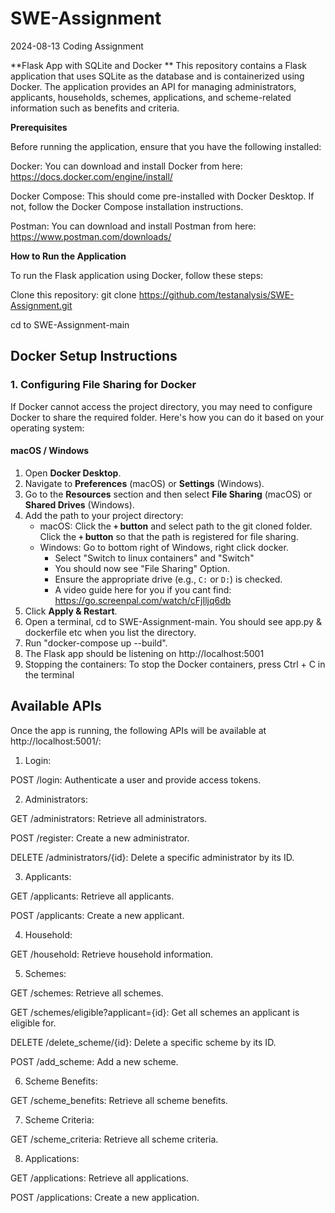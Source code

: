 # SWE-Assignment
2024-08-13 Coding Assignment

**Flask App with SQLite and Docker
**
This repository contains a Flask application that uses SQLite as the database and is containerized using Docker. The application provides an API for managing administrators, applicants, households, schemes, applications, and scheme-related information such as benefits and criteria.

**Prerequisites**

   Before running the application, ensure that you have the following installed:
   
   Docker: You can download and install Docker from here: https://docs.docker.com/engine/install/

   Docker Compose: This should come pre-installed with Docker Desktop. If not, follow the Docker Compose installation
   instructions.
   
   Postman: You can download and install Postman from here: https://www.postman.com/downloads/

**How to Run the Application**

   To run the Flask application using Docker, follow these steps:
   
   Clone this repository:
   git clone https://github.com/testanalysis/SWE-Assignment.git
   
   cd to SWE-Assignment-main

## Docker Setup Instructions

### 1. Configuring File Sharing for Docker

If Docker cannot access the project directory, you may need to configure Docker to share the required folder. Here's how you can do it based on your operating system:

#### macOS / Windows
1. Open **Docker Desktop**.
2. Navigate to **Preferences** (macOS) or **Settings** (Windows).
3. Go to the **Resources** section and then select **File Sharing** (macOS) or **Shared Drives** (Windows).
4. Add the path to your project directory:
   - macOS: Click the **`+` button** and select path to the git cloned folder. Click the **`+` button** so that the path is registered for file sharing. 
   - Windows: Go to bottom right of Windows, right click docker.
      - Select "Switch to linux containers" and "Switch"
      - You should now see "File Sharing" Option. 
      - Ensure the appropriate drive (e.g., `C:` or `D:`) is checked.
      - A video guide here for you if you cant find: https://go.screenpal.com/watch/cFjIljq6db
5. Click **Apply & Restart**.
6. Open a terminal, cd to SWE-Assignment-main. You should see app.py & dockerfile etc when you list the directory.
7. Run "docker-compose up --build".
8. The Flask app should be listening on http://localhost:5001
9. Stopping the containers: To stop the Docker containers, press Ctrl + C in the terminal

## Available APIs

Once the app is running, the following APIs will be available at http://localhost:5001/:

1. Login:

POST /login: Authenticate a user and provide access tokens.

2. Administrators:

GET /administrators: Retrieve all administrators.

POST /register: Create a new administrator.

DELETE /administrators/{id}: Delete a specific administrator by its ID.

3. Applicants:
   
GET /applicants: Retrieve all applicants.

POST /applicants: Create a new applicant.

4. Household:
   
GET /household: Retrieve household information.

5. Schemes:
   
GET /schemes: Retrieve all schemes.

GET /schemes/eligible?applicant={id}: Get all schemes an applicant is eligible for.

DELETE /delete_scheme/{id}: Delete a specific scheme by its ID.

POST /add_scheme: Add a new scheme.

6. Scheme Benefits:
 
GET /scheme_benefits: Retrieve all scheme benefits.

7. Scheme Criteria:
   
GET /scheme_criteria: Retrieve all scheme criteria.

8. Applications:

GET /applications: Retrieve all applications.

POST /applications: Create a new application.




